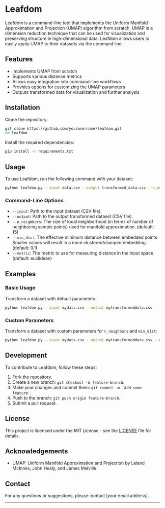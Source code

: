 # Leafdom

Leafdom is a command-line tool that implements the Uniform Manifold Approximation and Projection (UMAP) algorithm from scratch. UMAP is a dimension reduction technique that can be used for visualization and preserving structure in high-dimensional data. Leafdom allows users to easily apply UMAP to their datasets via the command line.

## Features

- Implements UMAP from scratch
- Supports various distance metrics
- Allows easy integration into command-line workflows
- Provides options for customizing the UMAP parameters
- Outputs transformed data for visualization and further analysis

## Installation

Clone the repository:

```bash
git clone https://github.com/yourusername/leafdom.git
cd leafdom
```

Install the required dependencies:

```bash
pip install -r requirements.txt
```

## Usage

To use Leafdom, run the following command with your dataset:

```bash
python leafdom.py --input data.csv --output transformed_data.csv --n_neighbors 15 --min_dist 0.1 --metric euclidean
```

### Command-Line Options

- `--input`: Path to the input dataset (CSV file).
- `--output`: Path to the output transformed dataset (CSV file).
- `--n_neighbors`: The size of local neighborhood (in terms of number of neighboring sample points) used for manifold approximation. (default: 15)
- `--min_dist`: The effective minimum distance between embedded points. Smaller values will result in a more clustered/clumped embedding. (default: 0.1)
- `--metric`: The metric to use for measuring distance in the input space. (default: euclidean)

## Examples

### Basic Usage

Transform a dataset with default parameters:

```bash
python leafdom.py --input mydata.csv --output mytransformeddata.csv
```

### Custom Parameters

Transform a dataset with custom parameters for `n_neighbors` and `min_dist`:

```bash
python leafdom.py --input mydata.csv --output mytransformeddata.csv --n_neighbors 10 --min_dist 0.2
```

## Development

To contribute to Leafdom, follow these steps:

1. Fork the repository.
2. Create a new branch: `git checkout -b feature-branch`.
3. Make your changes and commit them: `git commit -m 'Add some feature'`.
4. Push to the branch: `git push origin feature-branch`.
5. Submit a pull request.

## License

This project is licensed under the MIT License - see the [LICENSE](LICENSE) file for details.

## Acknowledgements

- UMAP: Uniform Manifold Approximation and Projection by Leland McInnes, John Healy, and James Melville.

## Contact

For any questions or suggestions, please contact [your email address].

---